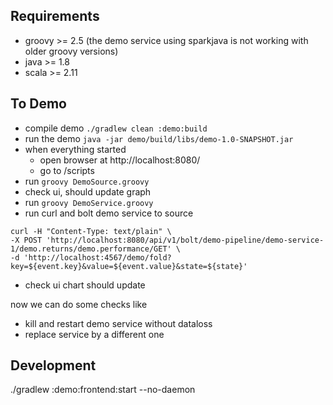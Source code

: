 ## Requirements
* groovy >= 2.5 (the demo service using sparkjava is not working with older groovy versions)
* java >= 1.8
* scala >= 2.11 

## To Demo
* compile demo `./gradlew clean :demo:build` 
* run the demo `java -jar demo/build/libs/demo-1.0-SNAPSHOT.jar`
* when everything started 
    * open browser at http://localhost:8080/
    * go to /scripts
* run `groovy DemoSource.groovy`
* check ui, should update graph
* run `groovy DemoService.groovy`
* run curl and bolt demo service to source
```
curl -H "Content-Type: text/plain" \
-X POST 'http://localhost:8080/api/v1/bolt/demo-pipeline/demo-service-1/demo.returns/demo.performance/GET' \
-d 'http://localhost:4567/demo/fold?key=${event.key}&value=${event.value}&state=${state}'
```
* check ui chart should update

now we can do some checks like 
* kill and restart demo service without dataloss
* replace service by a different one

## Development
./gradlew :demo:frontend:start --no-daemon
